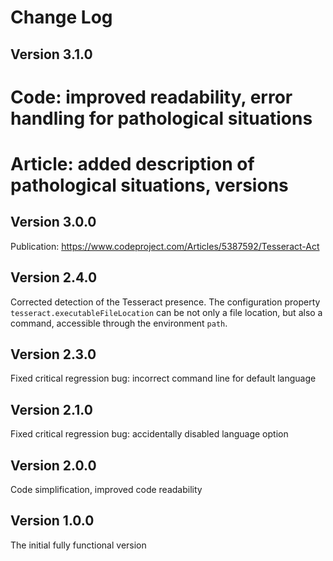 # Change Log

## Version 3.1.0

# Code: improved readability, error handling for pathological situations
# Article: added description of pathological situations, versions

## Version 3.0.0

Publication: https://www.codeproject.com/Articles/5387592/Tesseract-Act

## Version 2.4.0

Corrected detection of the Tesseract presence. The configuration property `tesseract.executableFileLocation` can be not only a file location, but also a command, accessible through the environment `path`.

## Version 2.3.0

Fixed critical regression bug: incorrect command line for default language

## Version 2.1.0

Fixed critical regression bug: accidentally disabled language option

## Version 2.0.0

Code simplification, improved code readability

## Version 1.0.0

The initial fully functional version
